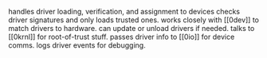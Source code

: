 handles driver loading, verification, and assignment to devices
checks driver signatures and only loads trusted ones. works closely with [[0dev]] to match drivers to hardware. can update or unload drivers if needed. talks to [[0krnl]] for root-of-trust stuff. passes driver info to [[0io]] for device comms. logs driver events for debugging.